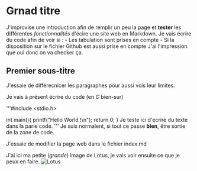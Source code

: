 # Grnad titre

J'improvise une introduction afin de remplir un peu la page et **tester** les différentes *fonctionnalités* d'écire une site web en Markdown. Je vais écrire du code afin de voir si :
    - Les tabulation sont prises en compte
    - Si la disposition sur le fichier Github est aussi prise en compte
J'ai l'impression que oui donc on va checker ça.

## Premier sous-titre

J'essaie de différecnicer les paragraphes pour aussi vois leur limites.

Je vais à présent écrire du code (en *C* bien-sur)

'''#include <stdio.h>

int main(){
  printf("Hello World !\n");
  return 0;
}
Je teste ici d'ecrire du texte dans la parie code.
'''
Je suis normalent, si tout ce passe **bien**, être sortie de la zone de code.

J'essaie de modifier la page web dans le fichier index.md


J'ai ici ma petite (*grande*) image de Lotus, je vais voir ensuite ce que je peux en faire.
![Lotus](http://www.site-du-jour.com/images2018/dossiers/lotus.jpg)
